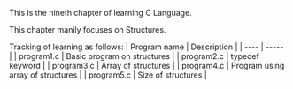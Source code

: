 This is the nineth chapter of learning C Language.

This chapter manily focuses on Structures.

Tracking of learning as follows:
| Program name | Description |
| ---- | ----- |
| program1.c | Basic program on structures |
| program2.c | typedef keyword |
| program3.c | Array of structures |
| program4.c | Program using array of structures  |
| program5.c | Size of structures |